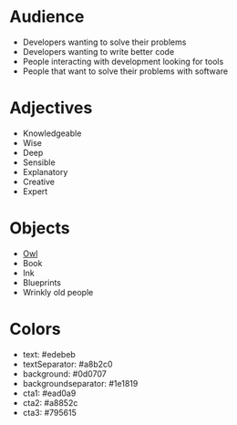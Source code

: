# Audience

- Developers wanting to solve their problems
- Developers wanting to write better code
- People interacting with development looking for tools
- People that want to solve their problems with software

# Adjectives

- Knowledgeable
- Wise
- Deep
- Sensible
- Explanatory
- Creative
- Expert

# Objects

- [Owl](https://www.bing.com/images/search?view=detailV2&ccid=f4MX1rzh&id=8F24FDF8541BFC742B2C52FBA8A15E57568D8AB0&thid=OIP.f4MX1rzh0MhjplNZupAIuQHaFZ&mediaurl=https%3a%2f%2fwww.borealbirds.org%2fsites%2fdefault%2ffiles%2fbird_images%2fboreal-owl.jpg&cdnurl=https%3a%2f%2fth.bing.com%2fth%2fid%2fR.7f8317d6bce1d0c863a65359ba9008b9%3frik%3dsIqNVldeoaj7Ug%26pid%3dImgRaw%26r%3d0&exph=932&expw=1280&q=owl+&simid=608041810579297329&FORM=IRPRST&ck=EE2CE34608C83267B4A058A29263E4F5&selectedIndex=19&ajaxhist=0&ajaxserp=0)
- Book
- Ink
- Blueprints
- Wrinkly old people

# Colors

- text: #edebeb
- textSeparator: #a8b2c0
- background: #0d0707
- backgroundseparator: #1e1819
- cta1: #ead0a9
- cta2: #a8852c
- cta3: #795615
